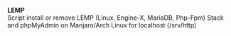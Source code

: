 <b>LEMP</b><br>
Script install or remove LEMP (Linux, Engine-X, MariaDB, Php-Fpm) Stack and phpMyAdmin on Manjaro/Arch Linux for localhost (/srv/http)
